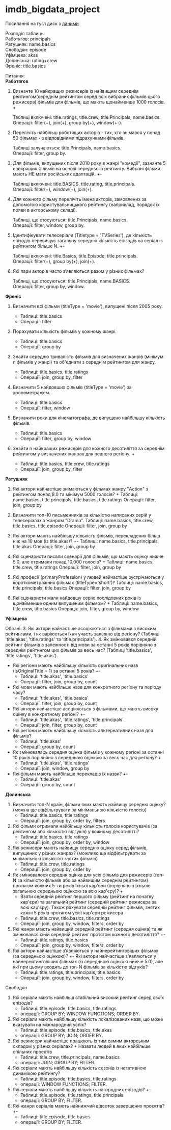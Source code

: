 # imdb_bigdata_project

Посилання на гугл диск з [даними](https://drive.google.com/drive/folders/1VRq_HFyYSpFR8-tcqU-iYdP7azLOZTKv?usp=sharing)

Розподіл таблиць:\
Работягов: principals\
Ратушняк: name.basics\
Слободян: episode\
Уфімцева: akas\
Долинська: rating+crew\
Френіс: title.basics

Питання:\
**Работягов**
1. Визначте 10 найкращих режисерів із найвищим середнім рейтингом(середнім рейтингом серед всіх вибраних фільмів цього режисера) фільмів для фільмів, що мають щонайменше 1000 голосів. +

    Таблиці включені: title.ratings, title.crew, title.Principals, name.basics. \
    Операції: filter(+), join(+), group by(+), window(+-).
2. Перелічіть найбільш роботящих акторів - тих, хто знімався у понад 50 фільмах - з відповідними підрахунками фільмів.

    Таблиці залучаються: title.Principals, name.basics.\
    Операції: filter, group by.
3. Для фільмів, випущених після 2010 року в жанрі "комедії", зазначте 5 найкращих фільмів на основі середнього рейтингу. Вибрані фільми мають НЕ мати російських адаптацій. +-

    Таблиці включені: title.BASICS, title.rating, title.principals.\
    Операції: filter(+), window(+), join(+).
4. Для кожного фільму перелічіть імена акторів, замовлених за допомогою користувальницького рейтингу (наприклад, порядок їх появи в акторському складі).

    Таблиці, що стосуються: title.Principals, name.basics.\
    Операції: filter, window, group by.
5. Ідентифікувати телесеріали (Titletype = 'TVSeries'), де кількість епізодів перевищує загальну середню кількість епізодів на серіал із рейтингом більше N. +-

    Таблиці включені: title.Basics, title.Episode, title.principals.\
    Операції: filter(+), group by(+), join(+).
6. Які пари акторів часто з’являються разом у різних фільмах? 
    
    Таблиці, що стосуються: title.Principals, name.BASICS.\
    Операції: filter, group by, window.


**Френіс**
1. Визначити всі фільми (titleType = 'movie'), випущені після 2005 року.  
   - Таблиці: title.basics  
   - Операції: filter  

2. Порахувати кількість фільмів у кожному жанрі.  
   - Таблиці: title.basics  
   - Операції: group by  

3. Знайти середню тривалість фільмів для визначених жанрів (мінімум n фільмів у жанрі) та об'єднати з середнім рейтингом для жанру.  
   - Таблиці: title.basics, title.ratings  
   - Операції: join, group by, filter  

4. Визначити 5 найдовших фільмів (titleType = 'movie') за хронометражем.  
   - Таблиці: title.basics  
   - Операції: filter, window  

5. Визначити роки для кінематографа, де випущено найбільшу кількість фільмів.  
   - Таблиці: title.basics  
   - Операції: filter, group by, window  

6. Знайти n найкращих режисерів для кожного десятиліття за середнім рейтингом у визначених жанрах для певного регіону. + 
   - Таблиці: title.basics, title.crew, title.ratings  
   - Операції: join, group by, filter

**Ратушняк**
1. Які актори найчастіше знімаються у фільмах жанру "Action" з рейтингом понад 8.0 та мінімум 5000 голосів? +
    Таблиці: name.basics, title.principals, title.basics, title.ratings
    Операції: filter, join, group by

2. Визначити топ-10 письменників за кількістю написаних серій у телесеріалах з жанром "Drama".
    Таблиці: name.basics, title.crew, title.basics, title.episode
    Операції: filter, join, group by

3. Які актори мають найбільшу кількість фільмів, перекладених більш ніж на 10 мов (із title.akas)? +-
    Таблиці: name.basics, title.principals, title.akas
    Операції: filter, join, group by

4. Які сценаристи писали сценарії для фільмів, що мають оцінку нижче 5.0, але отримали понад 10,000 голосів? +
    Таблиці: name.basics, title.crew, title.ratings
    Операції: filter, join, group by

5. Які професії (primaryProfession) у людей найчастіше зустрічаються у короткометражних фільмах (titleType='short')?
    Таблиці: name.basics, title.principals, title.basics
    Операції: filter, join, group by

6. Які сценаристи мали найдовшу серію послідовних років із щонайменше одним випущеним фільмом? +
    Таблиці: name.basics, title.crew, title.basics
    Операції: join, filter, group by, window


**Уфімцева**

Обрані:
3. Які актори найчастіше асоціюються з фільмами з високим рейтингами, і як варіюється їхня участь залежно від регіону? (Таблиці 'title.akas', 'title.ratings' та 'title.principals').
4. Як змінювався середній рейтинг фільмів в залежності від мови за останні 5 років порівняно з середнім рейтингом цих фільмів за весь час? (Таблиці 'title.basics', 'title.ratings', 'title.akas').

* Які регіони мають найбільшу кількість оригінальних назв (isOriginalTitle = 1) за останні 5 років? +-
   - Таблиці: 'title.akas', 'title.basics'
   - Операції: filter, join, group by, count
* Які мови мають найбільше назв для конкретного регіону та періоду часу? 
   - Таблиці: 'title.akas', 'title.basics'
   - Операції: filter, join, group by, count
* Які актори найчастіше асоціюються з фільмами, що мають високу оцінку в конкретному регіоні? +-
   - Таблиці: 'title.akas', 'title.ratings', 'title.principals'
   - Операції: join, filter, group by, count
* Які регіони мають найбільшу кількість альтернативних назв для фільмів? 
    - Таблиці: 'title.akas'
    - Операції: group by, count
* Як змінювалась середня оцінка фільмів у кожному регіоні за останні 10 років порівняно з середньою оцінкою за весь час для регіону? +
   - Таблиці: 'title.akas', 'title.ratings'
   - Операції: join, window, group by
* Які фільми мають найбільше перекладів їх назви? +-
   - Таблиці: 'title.akas'
   - Операції: group by, count

 **Долинська**
1. Визначити топ-N країн, фільми яких мають найвищу середню оцінку?
   (можна ще відфільтрувати за мінімальною кількістю голосів)
   - Таблиці: title.basics, title.ratings
   - Операції: join, group by, order by, filters
2. Які фільми отримали найбільшу кількість голосів користувачів (за рейтингом або кількістю відгуків) у кожному десятилітті?
   - Таблиці: title.basics, title.ratings
   - Операції: join, group by, order by, window
3. Які режисери мають найвищу середню оцінку серед фільмів, випущених у різних жанрах?
   (можливо ще відфільтрувати за мінімальною кількістю знятих фільмів)
   - Таблиці: title.crew, title.ratings
   - Операції: join, group by, order by
4. Як змінювалося середня оцінка для усіх фільмів для режисерів (топ-N за кількістю фільмів або за найвищим середнім рейтингом) протягом кожних 5-ти років їхньої кар'єри (порівняно з їхньою загальною середньою оцінкою за всю кар'єру)? +
   * Взяти середній рейтинг першого фільму (рейтинг на початку кар'єри) та загальний рейтинг (середній рейтинг режисера за всю кар'єру). Також рахувати середній рейтинг фільмів, знятих кожні 5 років протягом усієї кар'єри режисера
   - Таблиці: title.crew, title.basics, title.ratings
   - Операції: join, group by, window, filters, order by
5. Які жанри мають найвищий середній рейтинг (середня оцінка) та як змінювався їхній середній рейтинг протягом кожного десятиліття? +-
   - Таблиці: title.ratings, title.basics
   - Операції: join, group by, window, filters, order by
6. Які актори найчастіше з’являються у найнерейтинговіших фільмах (за середньою оцінкою)? +-
   Які актори найчастіше з'являються у найнерейтинговіших фільмах (із середньою оцінкою нижче 5.0), але які при цьому входять до топ-N фільмів за кількістю відгуків?
   - Таблиці: title.ratings, title.principals, title.basics
   - Операції: join, group by, window, filters, order by

Слободян

1. Які серіали мають найбільш стабільний високий рейтинг серед своїх епізодів?
    - Таблиці: title.episode, title.basics, title.ratings
    - операції: GROUP BY; WINDOW FUNCTIONS; ORDER BY.
2. Які серіали мають найбільшу кількість локалізованих назв, що може вказувати на міжнародний успіх?
    - Таблиці: title.episode, title.basics, title.akas
    - операції: GROUP BY; JOIN; ORDER BY.
3. Які режисери найчастіше працюють із тим самим акторським складом у різних серіалах? +
Назвати людей в яких найбільше спільних проектів
    - Таблиці: title.crew, title.principals, name.basics
    - операції: JOIN; GROUP BY; FILTER.
4. Які серіали мають найбільшу кількість сезонів із негативною динамікою рейтингу?
    - Таблиці: title.episode, title.basics, title.ratings
    - операції: WINDOW FUNCTIONS; FILTER.
5. Які серіали мають найбільшу кількість нагородних епізодів? +-
    - Таблиці: title.episode, title.ratings, title.principals
    - операції: GROUP BY; FILTER.
6. Які жанри серіалів мають найнижчий відсоток завершених проєктів? +-
    - Таблиці: title.episode, title.basics
    - операції: GROUP BY; FILTER.
